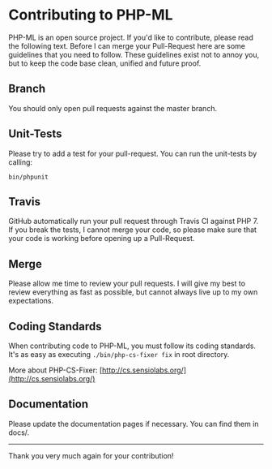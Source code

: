 # Contributing to PHP-ML

PHP-ML is an open source project. If you'd like to contribute, please read the following text. Before I can merge your 
Pull-Request here are some guidelines that you need to follow. These guidelines exist not to annoy you, but to keep the 
code base clean, unified and future proof.

## Branch

You should only open pull requests against the master branch.

## Unit-Tests

Please try to add a test for your pull-request. You can run the unit-tests by calling:

```
bin/phpunit
```

## Travis

GitHub automatically run your pull request through Travis CI against PHP 7. 
If you break the tests, I cannot merge your code, so please make sure that your code is working 
before opening up a Pull-Request.

## Merge

Please allow me time to review your pull requests. I will give my best to review everything as fast as possible, but cannot always live up to my own expectations.

## Coding Standards

When contributing code to PHP-ML, you must follow its coding standards. It's as easy as executing `./bin/php-cs-fixer fix` in root directory.

More about PHP-CS-Fixer: [http://cs.sensiolabs.org/](http://cs.sensiolabs.org/)

## Documentation

Please update the documentation pages if necessary. You can find them in docs/.

---

Thank you very much again for your contribution!
